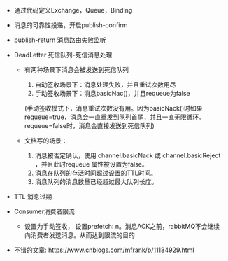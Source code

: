* 通过代码定义Exchange，Queue，Binding
* 消息的可靠性投递，开启publish-confirm
* publish-return 消息路由失败监听
* DeadLetter 死信队列-死信消息处理    
    * 有两种场景下消息会被发送到死信队列
        1. 自动签收场景下：消息处理失败，并且重试次数用尽
        2. 手动签收场景下：消息basicNac()，并且requeue为false
       
       (手动签收模式下，消息重试次数没有用。因为basicNack()时如果requeue=true，消息会一直重发到队列首尾，并且一直无限循环。requeue=false时，消息会直接发送到死信队列)
        
    * 文档写的场景：
        1. 消息被否定确认，使用 channel.basicNack 或 channel.basicReject ，并且此时requeue 属性被设置为false。
        2. 消息在队列的存活时间超过设置的TTL时间。
        3. 消息队列的消息数量已经超过最大队列长度。
* TTL 消息过期
* Consumer消费者限流
    * 设置为手动签收， 设置prefetch: n。消息ACK之前，rabbitMQ不会继续向消费者发送消息。从而达到限流的目的
    
    
    


* 不错的文章: https://www.cnblogs.com/mfrank/p/11184929.html
